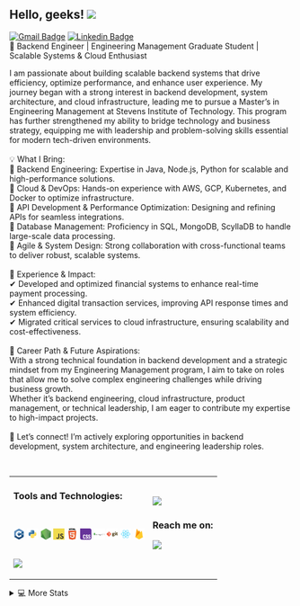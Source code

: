 ## Hello, geeks! <img src="https://media.giphy.com/media/gM5qFksULw54NMWyry/giphy.gif" width="30px">

[![Gmail Badge](https://img.shields.io/badge/-shreyasbhakta@gmail.com-c14438?style=flat&logo=Gmail&logoColor=white)](mailto:shreyasbhakta@gmail.com "Connect via Email")
[![Linkedin Badge](https://img.shields.io/badge/-Shreyas%20Bhakta-0072b1?style=flat&logo=Linkedin&logoColor=white)](https://www.linkedin.com/in/shreyas-bhakta-597021179/ "Connect on LinkedIn")
<br>
🚀 Backend Engineer | Engineering Management Graduate Student | Scalable Systems & Cloud Enthusiast 

I am passionate about building scalable backend systems that drive efficiency, optimize performance, and enhance user experience. My journey began with a strong interest in backend development, system architecture, and cloud infrastructure, leading me to pursue a Master’s in Engineering Management at Stevens Institute of Technology. This program has further strengthened my ability to bridge technology and business strategy, equipping me with leadership and problem-solving skills essential for modern tech-driven environments. 
<br>
<br>
💡 What I Bring: 
<br>
🔹 Backend Engineering: Expertise in Java, Node.js, Python for scalable and high-performance solutions. 
<br>
🔹 Cloud & DevOps: Hands-on experience with AWS, GCP, Kubernetes, and Docker to optimize infrastructure. 
<br>
🔹 API Development & Performance Optimization: Designing and refining APIs for seamless integrations. 
<br>
🔹 Database Management: Proficiency in SQL, MongoDB, ScyllaDB to handle large-scale data processing. 
<br>
🔹 Agile & System Design: Strong collaboration with cross-functional teams to deliver robust, scalable systems. 
<br>
<br>💼 Experience & Impact: 
<br>
✔ Developed and optimized financial systems to enhance real-time payment processing. 
<br>✔ Enhanced digital transaction services, improving API response times and system efficiency. 
<br>✔ Migrated critical services to cloud infrastructure, ensuring scalability and cost-effectiveness. 
<br><br>
🎯 Career Path & Future Aspirations: 
<br>With a strong technical foundation in backend development and a strategic mindset from my Engineering Management program, I aim to take on roles that allow me to solve complex engineering challenges while driving business growth. 
<br>Whether it’s backend engineering, cloud infrastructure, product management, or technical leadership, I am eager to contribute my expertise to high-impact projects. 
<br><br>
📩 Let’s connect! I’m actively exploring opportunities in backend development, system architecture, and engineering leadership roles.

<br>
<table scrolling=no>
 <tr>
  <td><h3>Tools and Technologies:</h3>
<br>

<code><img height="20" src="https://raw.githubusercontent.com/github/explore/80688e429a7d4ef2fca1e82350fe8e3517d3494d/topics/cpp/cpp.png"></code>
<code><img height="20" src="https://raw.githubusercontent.com/github/explore/80688e429a7d4ef2fca1e82350fe8e3517d3494d/topics/python/python.png"></code>
<code><img height="20" src="https://raw.githubusercontent.com/github/explore/80688e429a7d4ef2fca1e82350fe8e3517d3494d/topics/nodejs/nodejs.png"></code>
<code><img height="20" src="https://raw.githubusercontent.com/github/explore/80688e429a7d4ef2fca1e82350fe8e3517d3494d/topics/javascript/javascript.png"></code>
<code><img height="20" src="https://raw.githubusercontent.com/github/explore/80688e429a7d4ef2fca1e82350fe8e3517d3494d/topics/html/html.png"></code>
<code><img height="20" src="https://raw.githubusercontent.com/github/explore/80688e429a7d4ef2fca1e82350fe8e3517d3494d/topics/css/css.png"></code>
<code><img height="20" src="https://raw.githubusercontent.com/github/explore/80688e429a7d4ef2fca1e82350fe8e3517d3494d/topics/mongodb/mongodb.png"></code>
<code><img height="20" src="https://raw.githubusercontent.com/github/explore/80688e429a7d4ef2fca1e82350fe8e3517d3494d/topics/git/git.png"></code>
<code><img height="20" src="https://raw.githubusercontent.com/github/explore/80688e429a7d4ef2fca1e82350fe8e3517d3494d/topics/react/react.png"></code>
<code><img height="20" src="https://raw.githubusercontent.com/github/explore/80688e429a7d4ef2fca1e82350fe8e3517d3494d/topics/firebase/firebase.png"></code>
<br>
<br>

<img src="https://github-readme-stats.vercel.app/api?username=shreyasbhakta&show_icons=true&theme=dark" width="400"></td>
  <td>
 <img src="https://media.giphy.com/media/IeRdg7gLkfK1ly2mFU/giphy.gif" height="200" wifdth="200">
 <h3> Reach me on:</h3>

 [<img src="https://img.shields.io/badge/linkedin-%230077B5.svg?&style=for-the-badge&logo=linkedin&logoColor=white" />](https://www.linkedin.com/in/shreyas-bhakta-597021179/) 

</td>
  <tr>
 </table>
 


 
 <details> 
  <summary>💻 More Stats</summary>
   <img alt="Shreyas's Activity Graph" src="https://activity-graph.herokuapp.com/graph?username=shreyasbhakta&theme=react-dark"/> 
</details>




<!--
**shreyasbhakta/shreyasbhakta** is a ✨ _special_ ✨ repository because its `README.md` (this file) appears on your GitHub profile.

Here are some ideas to get you started:

- 🔭 I’m currently working on ...
- 🌱 I’m currently learning ...
- 👯 I’m looking to collaborate on ...
- 🤔 I’m looking for help with ...
- 💬 Ask me about ...
- 📫 How to reach me: ...
- 😄 Pronouns: ...
- ⚡ Fun fact: ...
-->
